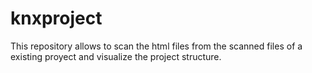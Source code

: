 # knxproject
This repository allows to scan the html files from the scanned files of a existing proyect and visualize the project structure.
